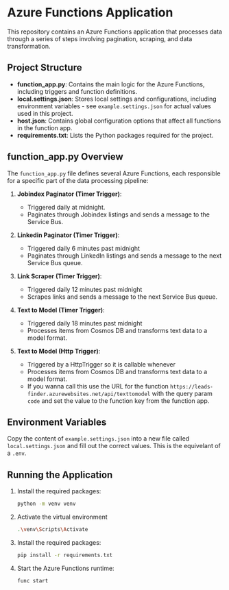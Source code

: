 # Azure Functions Application

This repository contains an Azure Functions application that processes data through a series of steps involving pagination, scraping, and data transformation.

## Project Structure

- **function_app.py**: Contains the main logic for the Azure Functions, including triggers and function definitions.
- **local.settings.json**: Stores local settings and configurations, including environment variables - see `example.settings.json` for actual values used in this project.
- **host.json**: Contains global configuration options that affect all functions in the function app.
- **requirements.txt**: Lists the Python packages required for the project.

## function_app.py Overview

The `function_app.py` file defines several Azure Functions, each responsible for a specific part of the data processing pipeline:

1. **Jobindex Paginator (Timer Trigger)**:
    - Triggered daily at midnight.
    - Paginates through Jobindex listings and sends a message to the Service Bus.

2. **Linkedin Paginator (Timer Trigger)**:
    - Triggered daily 6 minutes past midnight
    - Paginates through LinkedIn listings and sends a message to the next Service Bus queue.

3. **Link Scraper (Timer Trigger)**:
    - Triggered daily 12 minutes past midnight
    - Scrapes links and sends a message to the next Service Bus queue.

4. **Text to Model (Timer Trigger)**:
    - Triggered daily 18 minutes past midnight
    - Processes items from Cosmos DB and transforms text data to a model format.

5. **Text to Model (Http Trigger)**:
    - Triggered by a HttpTrigger so it is callable whenever
    - Processes items from Cosmos DB and transforms text data to a model format.
    - If you wanna call this use the URL for the function `https://leads-finder.azurewebsites.net/api/texttomodel` with the query param `code` and set the value to the function key from the function app.

## Environment Variables

Copy the content of `example.settings.json` into a new file called `local.settings.json` and fill out the correct values. This is the equivelant of a `.env`.

## Running the Application

1. Install the required packages:

    ```bash
    python -m venv venv
    ```
2. Activate the virtual environment

    ```bash
    .\venv\Scripts\Activate
    ```
3.  Install the required packages:

    ```bash
    pip install -r requirements.txt
    ```
4. Start the Azure Functions runtime:

    ```bash
    func start
    ```
